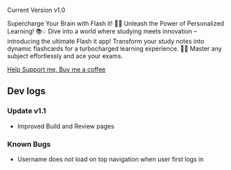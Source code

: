 Current Version v1.0

Supercharge Your Brain with Flash it! 🧠✨ Unleash the Power of Personalized Learning!
📚💡 Dive into a world where studying meets innovation – introducing the ultimate Flash it app! Transform your study notes into dynamic flashcards for a turbocharged learning experience.
🚀🔥 Master any subject effortlessly and ace your exams.

[Help Support me, Buy me a coffee](https://www.buymeacoffee.com/deanglane)

## Dev logs

### Update v1.1

- Improved Build and Review pages

### Known Bugs

- Username does not load on top navigation when user first logs in
